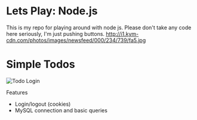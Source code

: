 # Lets Play: Node.js

This is my repo for playing around with node js. Please don't take any code here seriously, I'm just pushing buttons. http://i1.kym-cdn.com/photos/images/newsfeed/000/234/739/fa5.jpg

# Simple Todos
![Todo Login](https://raw.github.com/csbarker/lets_play_nodejs/master/public_html/images/screen1.png)

Features
* Login/logout (cookies)
* MySQL connection and basic queries
